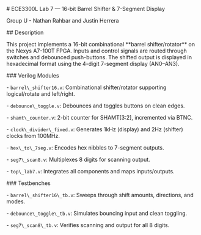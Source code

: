 \# ECE3300L Lab 7 — 16-bit Barrel Shifter \& 7-Segment Display



Group U - Nathan Rahbar and Justin Herrera





\##  Description



This project implements a 16-bit combinational \*\*barrel shifter/rotator\*\* on the Nexys A7-100T FPGA. Inputs and control signals are routed through switches and debounced push-buttons. The shifted output is displayed in hexadecimal format using the 4-digit 7-segment display (AN0–AN3).



\### Verilog Modules

\- `barrel\_shifter16.v`: Combinational shifter/rotator supporting logical/rotate and left/right.

\- `debounce\_toggle.v`: Debounces and toggles buttons on clean edges.

\- `shamt\_counter.v`: 2-bit counter for SHAMT\[3:2], incremented via BTNC.

\- `clock\_divider\_fixed.v`: Generates 1kHz (display) and 2Hz (shifter) clocks from 100MHz.

\- `hex\_to\_7seg.v`: Encodes hex nibbles to 7-segment outputs.

\- `seg7\_scan8.v`: Multiplexes 8 digits for scanning output.

\- `top\_lab7.v`: Integrates all components and maps inputs/outputs.



\### Testbenches

\- `barrel\_shifter16\_tb.v`: Sweeps through shift amounts, directions, and modes.

\- `debounce\_toggle\_tb.v`: Simulates bouncing input and clean toggling.

\- `seg7\_scan8\_tb.v`: Verifies scanning and output for all 8 digits.



